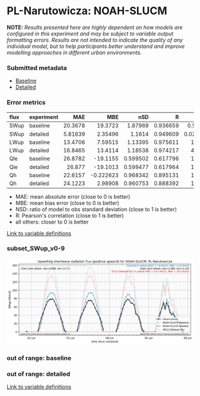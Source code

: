 # PL-Narutowicza: NOAH-SLUCM

**NOTE:** *Results presented here are highly dependent on how models are configured in this experiment and may be subject to variable output formatting errors. Results are not intended to indicate the quality of any individual model, but to help participants better understand and improve modelling approaches in different urban environments.*

### Submitted metadata

- [Baseline](NOAH-SLUCM_PL-Narutowicza_baseline_attrs.md)
- [Detailed](NOAH-SLUCM_PL-Narutowicza_detailed_attrs.md)

### Error metrics

| flux   | experiment   |      MAE |        MBE |      nSD |        R |        5th |     95th |     RMSE |    cRMSE |      AMBE |     1-nSD |       1-R |   nSkewness |   nKurtosis |   Overlap |
|:-------|:-------------|---------:|-----------:|---------:|---------:|-----------:|---------:|---------:|---------:|----------:|----------:|----------:|------------:|------------:|----------:|
| SWup   | baseline     | 20.3678  |  19.3723   | 1.87969  | 0.936659 |  0.560321  | 62.1672  | 29.1099  | 1.00597  | 19.3723   | 0.879686  | 0.0633406 |   0.0514476 |   1.54234   | 0.241623  |
| SWup   | detailed     |  5.81639 |   2.35496  | 1.1614   | 0.949609 |  0.0206479 | 13.4931  |  8.50311 | 0.378282 |  2.35496  | 0.161396  | 0.0503914 |   0.0941537 |   1.14984   | 0.0997178 |
| LWup   | baseline     | 13.4706  |   7.59515  | 1.13395  | 0.975611 |  1.49985   | 29.6194  | 17.4787  | 0.270654 |  7.59515  | 0.133949  | 0.0243891 |   0.582059  |   1.32397   | 0.0606097 |
| LWup   | detailed     | 16.8465  |  13.4114   | 1.18538  | 0.974217 |  4.86078   | 42.5115  | 22.4259  | 0.309019 | 13.4114   | 0.185387  | 0.025783  |   0.728014  |   1.53628   | 0.0690274 |
| Qle    | baseline     | 26.8782  | -19.1155   | 0.599502 | 0.617796 | 13.3126    | 46.6629  | 38.8975  | 0.786551 | 19.1155   | 0.4005    | 0.382204  |   1.71272   |   5.84076   | 0.448025  |
| Qle    | detailed     | 26.877   | -19.1013   | 0.599477 | 0.617964 | 13.3144    | 46.6522  | 38.8857  | 0.786424 | 19.1013   | 0.400524  | 0.382036  |   1.68627   |   5.54362   | 0.447931  |
| Qh     | baseline     | 22.6157  |  -0.222623 | 0.968342 | 0.895131 | 12.9283    |  1.91422 | 32.9745  | 0.451774 |  0.222623 | 0.0316607 | 0.104869  |   0.100207  |   0.0219571 | 0.138465  |
| Qh     | detailed     | 24.1223  |   2.98908  | 0.960753 | 0.888392 | 11.2689    |  1.8338  | 34.0526  | 0.464754 |  2.98908  | 0.0392496 | 0.111608  |   0.0439859 |   0.0696962 | 0.0998583 |

 - MAE: mean absolute error (close to 0 is better)
 - MBE: mean bias error (close to 0 is better)
 - NSD: ratio of model to obs standard deviation (close to 1 is better)
 - R: Pearson's correlation (close to 1 is better)
 - all others: closer to 0 is better

[Link to variable definitions](../modelattrs/variable_definitions.md)

### <a name="subset_swup_v0-9"></a>subset_SWup_v0-9
[![NOAH-SLUCM_PL-Narutowicza_subset_SWup_v0-9.png](NOAH-SLUCM_PL-Narutowicza_subset_SWup_v0-9.png)](NOAH-SLUCM_PL-Narutowicza_subset_SWup_v0-9.png)

### out of range: baseline


### out of range: detailed



[Link to variable definitions](../modelattrs/variable_definitions.md)

